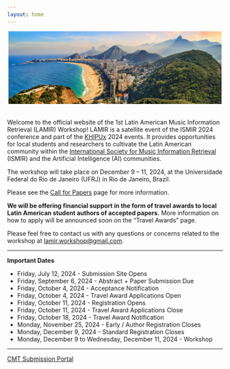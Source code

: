 ```yaml
---
layout: home
---
```


<center><img src="assets/images/rio.jpg" alt="Rio de Janeiro landscape" style="max-width: 99%;"></center>
<br>

Welcome to the official website of the 1st Latin American Music Information
Retrieval (LAMIR) Workshop! LAMIR is a satellite event of the ISMIR 2024
conference and part of the [KHIPUx](https://khipu.ai/) 2024 events. It provides opportunities for
local students and researchers to cultivate the Latin American community within
the [International Society for Music Information Retrieval](https://ismir.net/) (ISMIR) and the
Artificial Intelligence (AI) communities.

The workshop will take place on December 9 – 11, 2024, at the Universidade
Federal do Rio de Janeiro (UFRJ) in Rio de Janeiro, Brazil.

Please see the [Call for Papers](call4papers) page for more information.

**We will be offering financial support in the form of travel awards to local
Latin American student authors of accepted papers.** More information on how to
apply will be announced soon on the “Travel Awards” page.


Please feel free to contact us with any questions or concerns related to the workshop at <a href="mailto:lamir.workshop@gmail.com">lamir.workshop@gmail.com</a>.

---

**Important Dates**
* Friday, July 12, 2024 - Submission Site Opens
* Friday, September 6, 2024 - Abstract + Paper Submission Due
* Friday, October 4, 2024 - Acceptance Notification
* Friday, October 4, 2024 - Travel Award Applications Open
* Friday, October 11, 2024 - Registration Opens
* Friday, October 11, 2024 - Travel Award Applications Close
* Friday, October 18, 2024 - Travel Award Notification
* Monday, November 25, 2024 - Early / Author Registration Closes
* Monday, December 9, 2024 - Standard Registration Closes
* Monday, December 9 to Wednesday, December 11, 2024 - Workshop

---

<div class="row justify-content-center">
  <a class="submission-btn" href="https://cmt3.research.microsoft.com/LAMIR2024">CMT Submission Portal</a>
</div>
